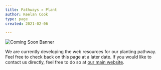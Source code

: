 ```yaml
---
title: Pathways » Plant
author: Keelan Cook
type: page
created: 2021-02-06

---
```


![Coming Soon Banner](https://i.imgur.com/pxK8WAn.png)


We are currently developing the web resources for our planting pathway. Feel free to check back on this page at a later date. If you would like to contact us directly, feel free to do so at [our main website](https://ubahouston.org).
